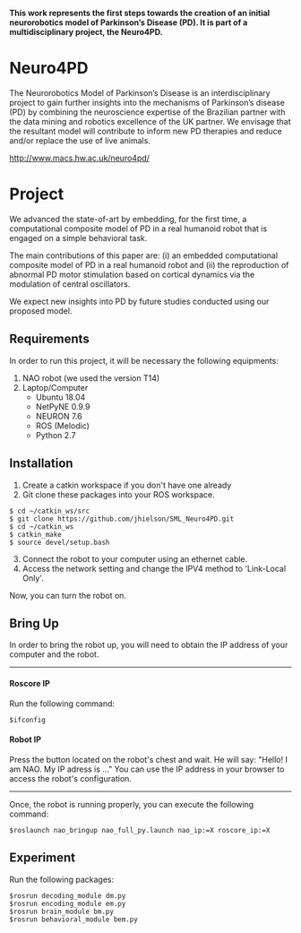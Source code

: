 
**This work represents the first steps towards the creation of an initial neurorobotics model of Parkinson’s Disease (PD). It is part of a multidisciplinary project, the Neuro4PD.**

# Neuro4PD
The Neurorobotics Model of Parkinson’s Disease is an interdisciplinary project to gain further insights into the mechanisms of Parkinson’s disease (PD) by combining the neuroscience expertise of the Brazilian partner with the data mining and robotics excellence of the UK partner. We envisage that the resultant model will contribute to inform new PD therapies and reduce and/or replace the use of live animals.

http://www.macs.hw.ac.uk/neuro4pd/

# Project
We advanced the state-of-art by embedding, for the first time, a computational composite model of PD in a real humanoid robot that is engaged on a simple behavioral task. 

The main contributions of this paper are: (i) an embedded computational composite model of PD in a real humanoid robot and (ii) the reproduction of abnormal PD motor stimulation based on cortical dynamics via the modulation of central oscillators.

We expect new insights into PD by future studies conducted using our proposed model.

## Requirements

In order to run this project, it will be necessary the following equipments:
1. NAO robot (we used the version T14)
2. Laptop/Computer
    * Ubuntu 18.04
    * NetPyNE 0.9.9
    * NEURON 7.6
    * ROS (Melodic)
    * Python 2.7
  
## Installation

1. Create a catkin workspace if you don't have one already
2. Git clone these packages into your ROS workspace.
```
$ cd ~/catkin_ws/src
$ git clone https://github.com/jhielson/SML_Neuro4PD.git
$ cd ~/catkin_ws
$ catkin_make
$ source devel/setup.bash
```
3. Connect the robot to your computer using an ethernet cable. 
4. Access the network setting and change the IPV4 method to 'Link-Local Only'.

Now, you can turn the robot on. 

## Bring Up
In order to bring the robot up, you will need to obtain the IP address of your computer and the robot.

---

#### Roscore IP

Run the following command:
```
$ifconfig
```

#### Robot IP

Press the button located on the robot's chest and wait. He will say:
"Hello! I am NAO. My IP adress is ..."
You can use the IP address in your browser to access the robot's configuration. 

---

Once, the robot is running properly, you can execute the following command:
```
$roslaunch nao_bringup nao_full_py.launch nao_ip:=X roscore_ip:=X
```

## Experiment

Run the following packages:
```
$rosrun decoding_module dm.py
$rosrun encoding_module em.py
$rosrun brain_module bm.py
$rosrun behavioral_module bem.py
```





